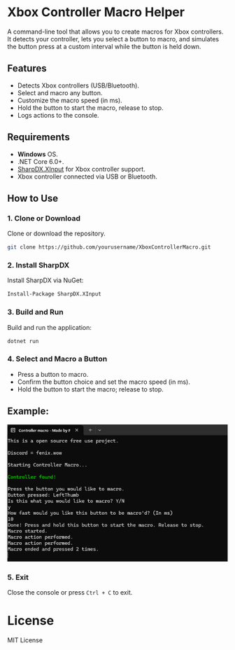 # Xbox Controller Macro Helper

A command-line tool that allows you to create macros for Xbox controllers. It detects your controller, lets you select a button to macro, and simulates the button press at a custom interval while the button is held down.

## Features
- Detects Xbox controllers (USB/Bluetooth).
- Select and macro any button.
- Customize the macro speed (in ms).
- Hold the button to start the macro, release to stop.
- Logs actions to the console.

 ## Requirements
- **Windows** OS.
- .NET Core 6.0+.
- [SharpDX.XInput](https://github.com/sharpdx/SharpDX) for Xbox controller support.
- Xbox controller connected via USB or Bluetooth.

## How to Use

### 1. Clone or Download
Clone or download the repository.

```bash
git clone https://github.com/yourusername/XboxControllerMacro.git
```

### 2. Install SharpDX
Install SharpDX via NuGet:

```bash
Install-Package SharpDX.XInput
```

### 3. Build and Run
Build and run the application:

```bash
dotnet run
```

### 4. Select and Macro a Button
- Press a button to macro.
- Confirm the button choice and set the macro speed (in ms).
- Hold the button to start the macro; release to stop.

## Example:
![Screenshot](./Screenshot%202024-12-11%20161652.png)

### 5. Exit
Close the console or press `Ctrl + C` to exit.

# License
MIT License
